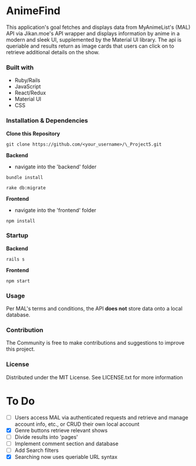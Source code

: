 # AnimeFind

This application's goal fetches and displays data from MyAnimeList's (MAL) API via Jikan.moe's API wrapper and displays information by anime in a modern and sleek UI, supplemented by the Material UI library.
The api is queriable and results return as image cards that users can click on to retrieve additional details on the show.

### Built with

- Ruby/Rails
- JavaScript
- React/Redux
- Material UI
- CSS

### Installation & Dependencies

**Clone this Repository**

`git clone https://github.com/<your_username>/\_Project5.git`

**Backend**

- navigate into the 'backend' folder

`bundle install`

`rake db:migrate`

**Frontend**

- navigate into the 'frontend' folder

`npm install`

### Startup

**Backend**

`rails s`

**Frontend**

`npm start`

### Usage

Per MAL's terms and conditions, the API **does not** store data onto a local database.

### Contribution

The Community is free to make contributions and suggestions to improve this project.

### License

Distributed under the MIT License. See LICENSE.txt for more information

# To Do

- [ ] Users access MAL via authenticated requests and retrieve and manage account info, etc., or CRUD their own local account
- [x] Genre buttons retrieve relevant shows
- [ ] Divide results into 'pages'
- [ ] Implement comment section and database
- [ ] Add Search filters
- [x] Searching now uses queriable URL syntax
